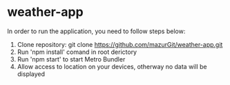 # weather-app
In order to run the application, you need to follow steps below:
1) Clone repository: git clone https://github.com/mazurGit/weather-app.git
2) Run 'npm install' comand in root derictory 
3) Run 'npm start' to start Metro Bundler
4) Allow access to location on your devices, otherway no data will be displayed
